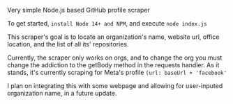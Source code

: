 Very simple Node.js based GitHub profile scraper

To get started, ```install Node 14+ and NPM```, and execute ```node index.js```

This scraper's goal is to locate an organization's name, website url, office location, and the list of all its' repositories.

Currently, the scraper only works on orgs, and to change the org you must change the addiction to the getBody method in the requests handler.
As it stands, it's currently scraping for Meta's profile ```(url: baseUrl + 'facebook'```


I plan on integrating this with some webpage and allowing for user-inputed organization name, in a future update.
